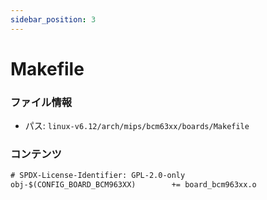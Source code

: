 ```yaml
---
sidebar_position: 3
---
```

# Makefile

### ファイル情報

- パス: `linux-v6.12/arch/mips/bcm63xx/boards/Makefile`

### コンテンツ

```txt
# SPDX-License-Identifier: GPL-2.0-only
obj-$(CONFIG_BOARD_BCM963XX)		+= board_bcm963xx.o

```
